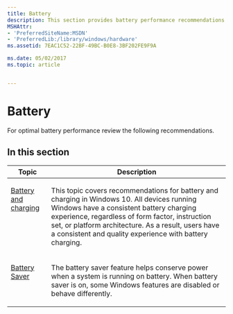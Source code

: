 ```yaml
---
title: Battery
description: This section provides battery performance recommendations.
MSHAttr:
- 'PreferredSiteName:MSDN'
- 'PreferredLib:/library/windows/hardware'
ms.assetid: 7EAC1C52-22BF-49BC-B0E8-3BF202FE9F9A

ms.date: 05/02/2017
ms.topic: article


---
```


# Battery


For optimal battery performance review the following recommendations.

## In this section


<table>
<thead>
<tr class="header">
<th>Topic</th>
<th>Description</th>
</tr>
</thead>
<tbody valign="top">
<tr class="odd">
<td><p><a href="battery-and-charging.md" data-raw-source="[Battery and charging](battery-and-charging.md)">Battery and charging</a></p></td>
<td><p>This topic covers recommendations for battery and charging in Windows 10. All devices running Windows have a consistent battery charging experience, regardless of form factor, instruction set, or platform architecture. As a result, users have a consistent and quality experience with battery charging.</p></td>
</tr>
<tr class="even">
<td><p><a href="battery-saver.md" data-raw-source="[Battery Saver](battery-saver.md)">Battery Saver</a></p></td>
<td><p>The battery saver feature helps conserve power when a system is running on battery. When battery saver is on, some Windows features are disabled or behave differently.</p></td>
</tr>
</tbody>
</table>

 

 

 






